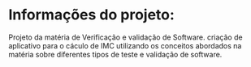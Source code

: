 <!--
*** Obrigado por estar vendo o nosso README. Se você tiver alguma sugestão
*** que possa melhorá-lo ainda mais dê um fork no repositório e crie uma Pull
*** Request ou abra uma Issue com a tag "sugestão".
*** Obrigado novamente! Agora vamos rodar esse projeto incrível :D
-->

<!-- Informações -->
# Informações do projeto:

Projeto da matéria de Verificação e validação de Software.
criação de aplicativo para o cáculo de IMC utilizando os conceitos abordados na matéria sobre diferentes tipos de teste e validação de software.
